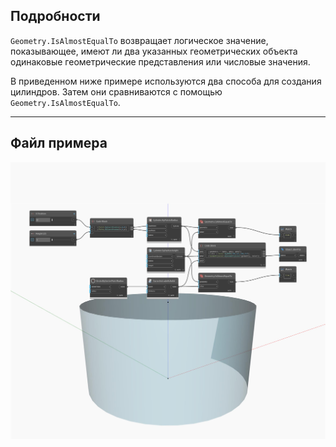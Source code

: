 ## Подробности
`Geometry.IsAlmostEqualTo` возвращает логическое значение, показывающее, имеют ли два указанных геометрических объекта одинаковые геометрические представления или числовые значения.

В приведенном ниже примере используются два способа для создания цилиндров. Затем они сравниваются с помощью `Geometry.IsAlmostEqualTo`.
___
## Файл примера

![Geometry.IsAlmostEqualTo](./Autodesk.DesignScript.Geometry.Geometry.IsAlmostEqualTo_img.jpg)
